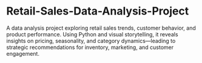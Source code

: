 # Retail-Sales-Data-Analysis-Project
A data analysis project exploring retail sales trends, customer behavior, and product performance. Using Python and visual storytelling, it reveals insights on pricing, seasonality, and category dynamics—leading to strategic recommendations for inventory, marketing, and customer engagement.
